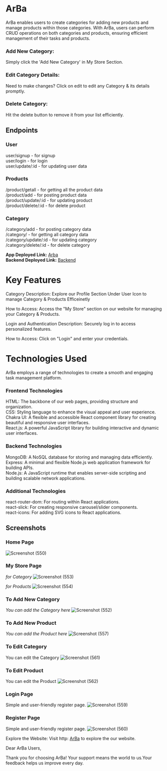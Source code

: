 
# ArBa
ArBa enables users to create categories for adding new products and manage products within those categories. With ArBa, users can perform CRUD operations on both categories and products, ensuring efficient management of their tasks and products.

### Add New Category:
Simply click the 'Add New Category' in My Store Section.

### Edit Category Details:
Need to make changes? Click on edit to edit any Category & its details promptly.


### Delete Category:
Hit the delete button to remove it from your list efficiently.

## Endpoints
### User
user/signup - for signup
<br />
user/login - for login
<br />
user/update/:id - for updating user data
<br />
### Products
/product/getall - for getting all the product data
<br />
/product/add - for posting product data
<br />
/product/update/:id - for updating product
<br />
/product/delete/:id - for delete product
### Category
/category/add - for posting category data
<br />
/category/ - for getting all category data
<br />
/category/update/:id - for updating category
<br />
/category/delete/:id - for delete category

**App Deployed Link:** [Arba](https://arba-iota.vercel.app/)
<br />
**Backend Deployed Link:** [Backend](https://arba-be.onrender.com/)

# Key Features
Category
Description: Explore our Profile Section Under User Icon to manage Category & Products Efficeinetly

How to Access: Access the "My Store" section on our website for managing your Category & Products.

Login and Authentication
Description: Securely log in to access personalized features.

How to Access: Click on "Login" and enter your credentials.

 # Technologies Used
ArBa employs a range of technologies to create a smooth and engaging task management platform.

### Frontend Technologies
HTML: The backbone of our web pages, providing structure and organization.
<br />
CSS: Styling language to enhance the visual appeal and user experience.
<br />
Chakra UI: A flexible and accessible React component library for creating beautiful and responsive user interfaces.
<br />
React.js: A powerful JavaScript library for building interactive and dynamic user interfaces.

### Backend Technologies
MongoDB: A NoSQL database for storing and managing data efficiently.
<br />
Express: A minimal and flexible Node.js web application framework for building APIs. <br />
Node.js: A JavaScript runtime that enables server-side scripting and building scalable network applications.

### Additional Technologies
react-router-dom: For routing within React applications.
<br />
react-slick: For creating responsive carousel/slider components.
<br />
react-icons: For adding SVG icons to React applications.

## Screenshots
### Home Page
![Screenshot (550)](https://github.com/AbhishekRaskar/ArBa/assets/112754426/b174d278-1c35-486d-a20f-e0df57b88cdb)

### My Store Page
*for Category*
![Screenshot (553)](https://github.com/AbhishekRaskar/ArBa/assets/112754426/dfe7da4d-a8e5-49c5-a26a-6bce22783ba7)

*for Products*
![Screenshot (554)](https://github.com/AbhishekRaskar/ArBa/assets/112754426/18273d4e-b637-48aa-9d72-4b3901d98952)

### To Add New Category
*You can add the Category here*
![Screenshot (552)](https://github.com/AbhishekRaskar/ArBa/assets/112754426/aa5f2b9d-95a9-4d3d-a1a4-cae233c9fe0b)

### To Add New Product
*You can add the Product here*
![Screenshot (557)](https://github.com/AbhishekRaskar/ArBa/assets/112754426/dc705753-8ae4-48ed-a510-74231e98525a)

### To Edit Category 
You can edit the Category 
![Screenshot (561)](https://github.com/AbhishekRaskar/ArBa/assets/112754426/c3b8ad90-a1b8-4ae1-90ab-89178fb360a8)

### To Edit Product 
You can edit the Product 
![Screenshot (562)](https://github.com/AbhishekRaskar/ArBa/assets/112754426/2599e934-df0c-44b0-844d-84706a694912)


### Login Page
Simple and user-friendly register page.
![Screenshot (559)](https://github.com/AbhishekRaskar/ArBa/assets/112754426/6c91b4ff-ddea-4d7d-82f8-cca5ff6db860)


### Register Page
Simple and user-friendly register page.
![Screenshot (560)](https://github.com/AbhishekRaskar/ArBa/assets/112754426/4fb8e9e3-4fb0-4a5b-bf33-543cc65051a3)


Explore the Website:
Visit http:&nbsp;[ArBa](https://arba-iota.vercel.app/) to explore the our website.

Dear ArBa Users,

Thank you for choosing ArBa! Your support means the world to us.Your feedback helps us improve every day.

